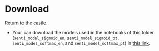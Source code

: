 # Download

Return to the [castle](https://github.com/Nkluge-correa/teeny-tiny_castle).

- Your can download the models used in the notebooks of this folder (`senti_model_sigmoid_en`, `senti_model_sigmoid_pt`, `senti_model_softmax_en`, and `senti_model_softmax_pt`) in [this link](https://drive.google.com/uc?export=download&id=).
